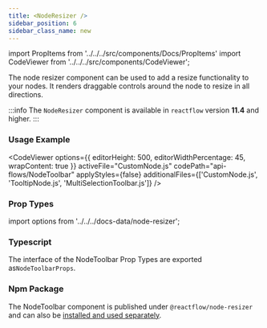 ```yaml
---
title: <NodeResizer />
sidebar_position: 6
sidebar_class_name: new
---
```


import PropItems from '../../../src/components/Docs/PropItems'
import CodeViewer from '../../../src/components/CodeViewer';

The node resizer component can be used to add a resize functionality to your nodes. It renders draggable controls around the node to resize in all directions.

:::info
The `NodeResizer` component is available in `reactflow` version **11.4** and higher.
:::

### Usage Example

<CodeViewer options={{ editorHeight: 500, editorWidthPercentage: 45, wrapContent: true }} activeFile="CustomNode.js" codePath="api-flows/NodeToolbar" applyStyles={false} additionalFiles={['CustomNode.js', 'TooltipNode.js', 'MultiSelectionToolbar.js']} />

### Prop Types

import options from '../../../docs-data/node-resizer';

<PropItems props={options} />

### Typescript

The interface of the NodeToolbar Prop Types are exported as`NodeToolbarProps`.

### Npm Package

The NodeToolbar component is published under `@reactflow/node-resizer` and can also be [installed and used separately](/docs/overview/packages/#node-resizer).
